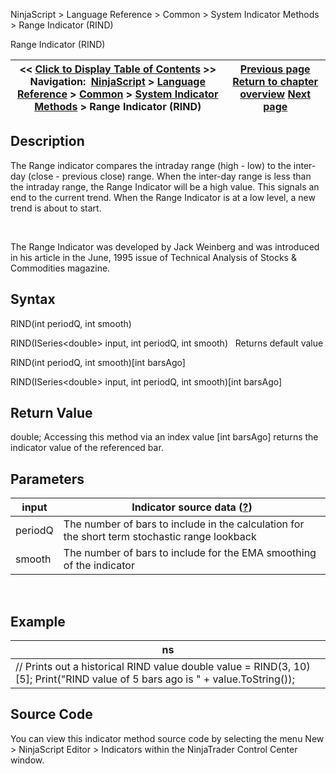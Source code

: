 ﻿
NinjaScript \> Language Reference \> Common \> System Indicator Methods \> Range Indicator (RIND)

Range Indicator (RIND)

| \<\< [Click to Display Table of Contents](range_indicator_rind.md) \>\> **Navigation:**     [NinjaScript](ninjascript-1.md) \> [Language Reference](language_reference_wip-1.md) \> [Common](common-1.md) \> [System Indicator Methods](indicators-1.md) \> Range Indicator (RIND) | [Previous page](range-1.md) [Return to chapter overview](indicators-1.md) [Next page](rate_of_change_roc-1.md) |
| --- | --- |
## Description
The Range indicator compares the intraday range (high \- low) to the inter\-day (close \- previous close) range. When the inter\-day range is less than the intraday range, the Range Indicator will be a high value. This signals an end to the current trend. When the Range Indicator is at a low level, a new trend is about to start.   

   

The Range Indicator was developed by Jack Weinberg and was introduced in his article in the June, 1995 issue of Technical Analysis of Stocks \& Commodities magazine.

## Syntax
RIND(int periodQ, int smooth)  

RIND(ISeries\<double\> input, int periodQ, int smooth)
 
Returns default value  

RIND(int periodQ, int smooth)\[int barsAgo]  

RIND(ISeries\<double\> input, int periodQ, int smooth)\[int barsAgo]

## Return Value
double; Accessing this method via an index value \[int barsAgo] returns the indicator value of the referenced bar.

## Parameters

| input | Indicator source data ([?](valid_input_data_for_indicator-1.md)) |
| --- | --- |
| periodQ | The number of bars to include in the calculation for the short term stochastic range lookback |
| smooth | The number of bars to include for the EMA smoothing of the indicator |
 
## 
## Example

| ns |
| --- |
| // Prints out a historical RIND value double value \= RIND(3, 10)\[5]; Print("RIND value of 5 bars ago is " \+ value.ToString()); |

## Source Code
You can view this indicator method source code by selecting the menu New \> NinjaScript Editor \> Indicators within the NinjaTrader Control Center window.
